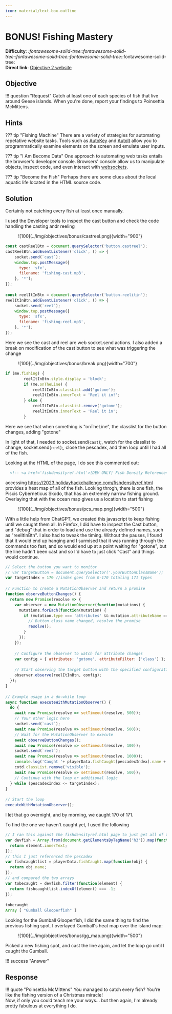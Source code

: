 ```yaml
---
icon: material/text-box-outline
---
```


# BONUS! Fishing Mastery

**Difficulty**: <i class=twemoji_red>:fontawesome-solid-tree::fontawesome-solid-tree::fontawesome-solid-tree::fontawesome-solid-tree:</i>:fontawesome-solid-tree:<br/>
**Direct link**: [Objective 2 website](https://.../)

## Objective

!!! question "Request"
    Catch at least one of each species of fish that live around Geese islands. When you're done, report your findings to Poinsettia McMittens.

## Hints

??? tip "Fishing Machine"
    There are a variety of strategies for automating repetative website tasks. Tools such as [AutoKey](https://github.com/autokey/autokey) and [AutoIt](https://www.autoitscript.com/site/) allow you to programmatically examine elements on the screen and emulate user inputs.

??? tip "I Am Become Data"
    One approach to automating web tasks entails the browser's developer console. Browsers' console allow us to manipulate objects, inspect code, and even interact with [websockets](https://javascript.info/websocket).

??? tip "Become the Fish"
    Perhaps there are some clues about the local aquatic life located in the HTML source code.

## Solution

Certainly not catching every fish at least once manually. 

I used the Developer tools to inspect the cast button and check the code handling the casting andr reeling

<figure markdown>
![100](../img/objectives/bonus/castreel.png){width="900"}
</figure>

```javascript
const castReelBtn = document.querySelector('button.castreel');
castReelBtn.addEventListener('click', () => {
    socket.send(`cast`);
    window.top.postMessage({
      type: 'sfx',
      filename: 'fishing-cast.mp3',
    }, '*');
});

const reelItInBtn = document.querySelector('button.reelitin');
reelItInBtn.addEventListener('click', () => {
    socket.send(`reel`);
    window.top.postMessage({
      type: 'sfx',
      filename: 'fishing-reel.mp3',
    }, '*');
});
```
Here we see the cast and reel are web socket.send actions.
I also added a break on modification of the cast button to see what was triggering the change

<figure markdown>
![100](../img/objectives/bonus/break.png){width="700"}
</figure>

```javascript
if (me.fishing) {
        reelItInBtn.style.display = 'block';
        if (me.onTheLine) {
            reelItInBtn.classList.add('gotone');
            reelItInBtn.innerText = 'Reel it in!';
        } else {
            reelItInBtn.classList.remove('gotone');
            reelItInBtn.innerText = 'Reel it in';
        }
```
Here we see that when something is "onTheLine", the classlist for the button changes, adding "gotone"

In light of that, I needed to socket.send(`cast`);, watch for the classlist to change, socket.send(`reel`);, close the pescadex, and then loop until I had all of the fish.

Looking at the HTML of the page, I do see this commented out:
```html
  <!-- <a href='fishdensityref.html'>[DEV ONLY] Fish Density Reference</a> -->
```
accessing https://2023.holidayhackchallenge.com/fishdensityref.html provides a heat map of all of the fish. Looking throgh, there is one fish, the Piscis Cyberneticus Skodo, that has an extremely narrow fishing ground. Overlaying that with the ocean map gives us a location to start fishing

<figure markdown>
![100](../img/objectives/bonus/pcs_map.png){width="500"}
</figure>

With a little help from ChatGPT, we created this javascript to keep fishing until we caught them all. In Firefox, I did have to inspect the Cast button, and "debug" that in order to load and use the already defined names, such as "reelItInBtn". 
I also had to tweak the timing. Without the pauses, I found that it would end up hanging and I surmised that it was running through the commands too fast, and so would end up at a point waiting for "gotone", but the line hadn't been cast and so I'd have to just click "Cast" and things would continue.

```javascript title="Auto Fish"
// Select the button you want to monitor
// var targetButton = document.querySelector('.yourButtonClassName');
var targetIndex = 170 //index goes from 0-170 totaling 171 types

// Function to create a MutationObserver and return a promise
function observeButtonChanges() {
  return new Promise(resolve => {
    var observer = new MutationObserver(function(mutations) {
      mutations.forEach(function(mutation) {
        if (mutation.type === 'attributes' && mutation.attributeName === 'class' && mutation.target.classList.contains('gotone')) {
          // Button class name changed, resolve the promise
          resolve();
        }
      });
    });

    // Configure the observer to watch for attribute changes
    var config = { attributes: 'gotone', attributeFilter: ['class'] };

    // Start observing the target button with the specified configuration
    observer.observe(reelItInBtn, config);
  });
}

// Example usage in a do-while loop
async function executeWithMutationObserver() {
  do {
    await new Promise(resolve => setTimeout(resolve, 500));
    // Your other logic here
    socket.send(`cast`);
    await new Promise(resolve => setTimeout(resolve, 500));
    // Wait for the MutationObserver to execute
    await observeButtonChanges();
    await new Promise(resolve => setTimeout(resolve, 100));
    socket.send(`reel`);
    await new Promise(resolve => setTimeout(resolve, 1000));
    console.log('Caught '+ playerData.fishCaught[pescadexIndex].name + ' : '+ pescadexFINdexSeeWhatIDidThere.innerText)
    cotd.classList.remove('visible');
    await new Promise(resolve => setTimeout(resolve, 500));
    // Continue with the loop or additional logic
  } while (pescadexIndex <= targetIndex);
}

// Start the loop
executeWithMutationObserver();
```

I let that go overnight, and by morning, we caught 170 of 171. 

To find the one we haven't caught yet, I used the following

```javascript 
// I ran this against the fishdensityref.html page to just get all of the names and put them in an array
var devfish = Array.from(document.getElementsByTagName('h3')).map(function(element) {
  return element.innerText;
}); 
// this I just referenced the pescadex
var fishcaughtlist = playerData.fishCaught.map(function(obj) {
  return obj.name;
});
// and compared the two arrays
var tobecaught = devfish.filter(function(element) {
  return fishcaughtlist.indexOf(element) === -1;
});

tobecaught
Array [ "Gumball Glooperfish" ]
```
Looking for the Gumball Glooperfish, I did the same thing to find the previous fishing spot. I overlayed Gumball's heat map over the island map:

<figure markdown>
![100](../img/objectives/bonus/gg_map.png){width="500"}
</figure>

Picked a new fishing spot, and cast the line again, and let the loop go until I caught the Gumball.



!!! success "Answer"
    

## Response

!!! quote "Poinsettia McMittens"
    You managed to catch every fish? You're like the fishing version of a Christmas miracle!</br>
    Now, if only you could teach me your ways... but then again, I'm already pretty fabulous at everything I do.
